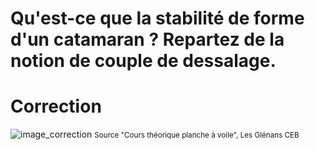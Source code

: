 ﻿# Qu'est-ce que la stabilité de forme d'un catamaran ? Repartez de la notion de couple de dessalage.

# Correction 

![image_correction](./images/couple_chavirage.png)
<small>Source "Cours théorique planche à voile", Les Glénans CEB </small>